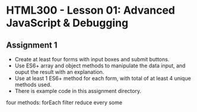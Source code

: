 # HTML300 - Lesson 01: Advanced JavaScript & Debugging

## Assignment 1
* Create at least four forms with input boxes and submit buttons.
* Use ES6+ array and object methods to manipulate the data input, and ouput the result with an explanation.
* Use at least 1 ES6+ method for each form, with total of at least 4 unique methods used.
* There is example code in this assignment directory.


four methods:
forEach
filter
reduce
every
some
